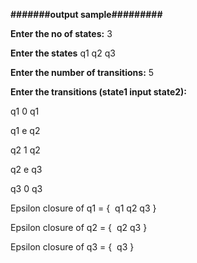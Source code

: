 **#######output sample#########**

**Enter the no of states:** 3

**Enter the states**
q1
q2
q3

**Enter the number of transitions:** 5    

**Enter the transitions (state1 input state2):**

q1   0   q1

q1   e   q2

q2   1   q2

q2   e   q3

q3   0   q3

Epsilon closure of q1 = {  q1 q2 q3 }

Epsilon closure of q2 = {  q2 q3 } 

Epsilon closure of q3 = {  q3 }
